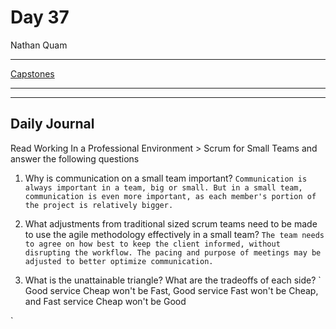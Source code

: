# Day 37

Nathan Quam

---

[Capstones](https://github.com/JordanWilker/Prompetition)

---

---

## Daily Journal

Read Working In a Professional Environment > Scrum for Small Teams and answer the following questions

1. Why is communication on a small team important?
`
Communication is always important in a team, big or small. But in a small team, communication is even more important, as each member's portion of the project is relatively bigger.
`

2. What adjustments from traditional sized scrum teams need to be made to use the agile methodology effectively in a small team?
`
The team needs to agree on how best to keep the client informed, without disrupting the workflow. The pacing and purpose of meetings may be adjusted to better optimize communication.
`

3. What is the unattainable triangle? What are the tradeoffs of each side?
`
Good service Cheap won't be Fast,
Good service Fast won't be Cheap, and
Fast service Cheap won't be Good

`
